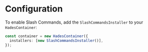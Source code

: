 # Configuration

To enable Slash Commands, add the `SlashCommandsInstaller` to your `HadesContainer`:

```ts
const container = new HadesContainer({
  installers: [new SlashCommandsInstaller()],
});
```
